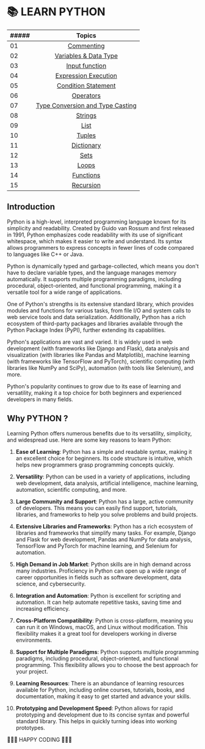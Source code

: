<p> <h1> 📚 LEARN PYTHON </h1> </p>                                                        

|##### | Topics                                                    |
|------|:---------------------------------------------------------:|
| 01  |  [Commenting](./01hellow_comm.py)|
| 02  |  [Variables & Data Type](./02varia_datatype.py)|
| 03  |  [Input function](./03input_python.py)|
| 04  |  [Expression Execution](./04express_execu.py)|
| 05  |  [Condition Statement](./05cond_statement.py)|
| 06  |  [Operators](./06operators.py)|
| 07  |  [Type Conversion and Type Casting](./07type_conver_cast.py)|
| 08  |  [Strings](./08strings.py)|
| 09  |  [List](./09list.py)|
| 10  |  [Tuples](./10tuple.py)|
| 11  |  [Dictionary](./11dictionary.py)|
| 12  |  [Sets](./12sets.py)|
| 13  |  [Loops](./13loops.py)|
| 14  |  [Functions](./14functions.py)|
| 15  |  [Recursion](./15recursion.py)|



## Introduction

Python is a high-level, interpreted programming language known for its simplicity and readability. Created by Guido van Rossum and first released in 1991, Python emphasizes code readability with its use of significant whitespace, which makes it easier to write and understand. Its syntax allows programmers to express concepts in fewer lines of code compared to languages like C++ or Java.

Python is dynamically typed and garbage-collected, which means you don't have to declare variable types, and the language manages memory automatically. It supports multiple programming paradigms, including procedural, object-oriented, and functional programming, making it a versatile tool for a wide range of applications.

One of Python's strengths is its extensive standard library, which provides modules and functions for various tasks, from file I/O and system calls to web service tools and data serialization. Additionally, Python has a rich ecosystem of third-party packages and libraries available through the Python Package Index (PyPI), further extending its capabilities.

Python's applications are vast and varied. It is widely used in web development (with frameworks like Django and Flask), data analysis and visualization (with libraries like Pandas and Matplotlib), machine learning (with frameworks like TensorFlow and PyTorch), scientific computing (with libraries like NumPy and SciPy), automation (with tools like Selenium), and more.

Python's popularity continues to grow due to its ease of learning and versatility, making it a top choice for both beginners and experienced developers in many fields.


## Why PYTHON ?

Learning Python offers numerous benefits due to its versatility, simplicity, and widespread use. Here are some key reasons to learn Python:

1. **Ease of Learning**: Python has a simple and readable syntax, making it an excellent choice for beginners. Its code structure is intuitive, which helps new programmers grasp programming concepts quickly.

2. **Versatility**: Python can be used in a variety of applications, including web development, data analysis, artificial intelligence, machine learning, automation, scientific computing, and more.

3. **Large Community and Support**: Python has a large, active community of developers. This means you can easily find support, tutorials, libraries, and frameworks to help you solve problems and build projects.

4. **Extensive Libraries and Frameworks**: Python has a rich ecosystem of libraries and frameworks that simplify many tasks. For example, Django and Flask for web development, Pandas and NumPy for data analysis, TensorFlow and PyTorch for machine learning, and Selenium for automation.

5. **High Demand in Job Market**: Python skills are in high demand across many industries. Proficiency in Python can open up a wide range of career opportunities in fields such as software development, data science, and cybersecurity.

6. **Integration and Automation**: Python is excellent for scripting and automation. It can help automate repetitive tasks, saving time and increasing efficiency.

7. **Cross-Platform Compatibility**: Python is cross-platform, meaning you can run it on Windows, macOS, and Linux without modification. This flexibility makes it a great tool for developers working in diverse environments.

8. **Support for Multiple Paradigms**: Python supports multiple programming paradigms, including procedural, object-oriented, and functional programming. This flexibility allows you to choose the best approach for your project.

9. **Learning Resources**: There is an abundance of learning resources available for Python, including online courses, tutorials, books, and documentation, making it easy to get started and advance your skills.

10. **Prototyping and Development Speed**: Python allows for rapid prototyping and development due to its concise syntax and powerful standard library. This helps in quickly turning ideas into working prototypes.



🧡🧡🧡 HAPPY CODING 🧡🧡🧡